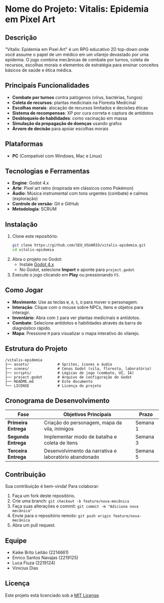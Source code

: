 # Nome do Projeto: Vitalis: Epidemia em Pixel Art

## Descrição
"Vitalis: Epidemia em Pixel Art" é um RPG educativo 2D top-down onde você assume o papel de um médico em um vilarejo devastado por uma epidemia. O jogo combina mecânicas de combate por turnos, coleta de recursos, escolhas morais e elementos de estratégia para ensinar conceitos básicos de saúde e ética médica.

## Principais Funcionalidades
- **Combate por turnos** contra patógenos (vírus, bactérias, fungos)
- **Coleta de recursos**: plantas medicinais na Floresta Medicinal
- **Escolhas morais**: alocação de recursos limitados e decisões éticas
- **Sistema de recompensas**: XP por cura correta e captura de antídotos
- **Desbloqueio de habilidades**: como vacinação em massa
- **Simulação da propagação de doenças** usando grafos
- **Árvore de decisão** para apoiar escolhas morais

## Plataformas
- **PC** (Compatível com Windows, Mac e Linux)

## Tecnologias e Ferramentas
- **Engine**: Godot 4.x
- **Arte**: Pixel art retro (inspirada em clássicos como Pokémon)
- **Áudio**: Música instrumental com tons urgentes (combate) e calmos (exploração)
- **Controle de versão**: Git e GitHub
- **Metodologia**: SCRUM

## Instalação
1. Clone este repositório:
   ```bash
   git clone https://github.com/SEU_USUARIO/vitalis-epidemia.git
   cd vitalis-epidemia
   ```
2. Abra o projeto no Godot:
   - Instale [Godot 4.x](https://godotengine.org/download)
   - No Godot, selecione **Import** e aponte para `project.godot`
3. Execute o jogo clicando em **Play** ou pressionando `F5`.

## Como Jogar
- **Movimento**: Use as teclas `W`, `A`, `S`, `D` para mover o personagem.
- **Interação**: Clique com o mouse sobre NPCs, itens e objetos para interagir.
- **Inventário**: Abra com `I` para ver plantas medicinais e antídotos.
- **Combate**: Selecione antídotos e habilidades através da barra de diagnóstico rápido.
- **Mapa**: Pressione `M` para visualizar o mapa interativo do vilarejo.

## Estrutura do Projeto
```
/vitalis-epidemia
├── assets/             # Sprites, ícones e áudio
├── scenes/             # Cenas Godot (vila, floresta, laboratório)
├── scripts/            # Lógicas de jogo (combate, UI, IA)
├── project.godot       # Arquivo de configuração do Godot
├── README.md           # Este documento
└── LICENSE             # Licença do projeto
```

## Cronograma de Desenvolvimento
| Fase               | Objetivos Principais                                  | Prazo        |
|--------------------|-------------------------------------------------------|--------------|
| **Primeira Entrega** | Criação do personagem, mapa da vila, inimigos         | Semana 1     |
| **Segunda Entrega**  | Implementar modo de batalha e coleta de itens         | Semana 3     |
| **Terceira Entrega** | Desenvolvimento da narrativa e laboratório abandonado  | Semana 5     |

## Contribuição
Sua contribuição é bem-vinda! Para colaborar:
1. Faça um fork deste repositório.
2. Crie uma branch: `git checkout -b feature/nova-mecânica`
3. Faça suas alterações e commit: `git commit -m "Adiciona nova mecânica"`
4. Envie para o repositório remoto: `git push origin feature/nova-mecânica`
5. Abra um pull request.

## Equipe
- Kaike Brito Leitão (2214661)
- Enrico Santos Navajas (2219125)
- Luca Fiuza (2219124)
- Vinicius Dias

## Licença
Este projeto está licenciado sob a [MIT License](LICENSE).
